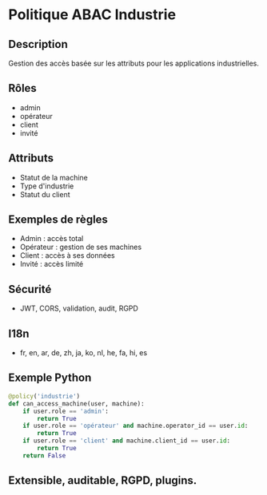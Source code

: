 # Politique ABAC Industrie

## Description
Gestion des accès basée sur les attributs pour les applications industrielles.

## Rôles
- admin
- opérateur
- client
- invité

## Attributs
- Statut de la machine
- Type d'industrie
- Statut du client

## Exemples de règles
- Admin : accès total
- Opérateur : gestion de ses machines
- Client : accès à ses données
- Invité : accès limité

## Sécurité
- JWT, CORS, validation, audit, RGPD

## I18n
- fr, en, ar, de, zh, ja, ko, nl, he, fa, hi, es

## Exemple Python
```python
@policy('industrie')
def can_access_machine(user, machine):
    if user.role == 'admin':
        return True
    if user.role == 'opérateur' and machine.operator_id == user.id:
        return True
    if user.role == 'client' and machine.client_id == user.id:
        return True
    return False
```

## Extensible, auditable, RGPD, plugins.
